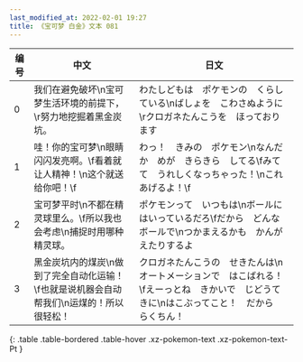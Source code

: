 ```yaml
---
last_modified_at: 2022-02-01 19:27
title: 《宝可梦 白金》文本 081
---
```

| 编号 | 中文 | 日文 |
| ---- | ---- | ---- |
| 0 | 我们在避免破坏\n宝可梦生活环境的前提下，\r努力地挖掘着黑金炭坑。 | わたしどもは　ポケモンの　くらしている\nばしょを　こわさぬように\rクロガネたんこうを　ほっております |
| 1 | 哇！你的宝可梦\n眼睛闪闪发亮啊。\f看着就让人精神！\n这个就送给你吧！\f | わっ！　きみの　ポケモン\nなんだか　めが　きらきら　してる\fみてて　うれしくなっちゃった！\nこれ　あげるよ！\f |
| 2 | 宝可梦平时\n不都在精灵球里么。\f所以我也会考虑\n捕捉时用哪种精灵球。 | ポケモンって　いつもは\nボールに　はいっているだろ\fだから　どんな　ボールで\nつかまえるかも　かんがえたりするよ |
| 3 | 黑金炭坑内的煤炭\n做到了完全自动化运输！\f也就是说机器会自动帮我们\n运煤的！所以很轻松！ | クロガネたんこうの　せきたんは\nオートメーションで　はこばれる！\fえーっとね　きかいで　じどうてきに\nはこぶってこと！　だから　らくちん！ |
{: .table .table-bordered .table-hover .xz-pokemon-text .xz-pokemon-text-Pt }